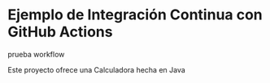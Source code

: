 # Ejemplo de Integración Continua con GitHub Actions

prueba workflow

Este proyecto ofrece una Calculadora hecha en Java
